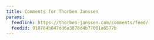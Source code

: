 ```yaml
---
title: Comments for Thorben Janssen
params:
  feedlink: https://thorben-janssen.com/comments/feed/
  feedid: 918784b847dd6a3878d4b77001a6577b
---
```

